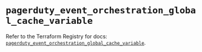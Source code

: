 # `pagerduty_event_orchestration_global_cache_variable`

Refer to the Terraform Registry for docs: [`pagerduty_event_orchestration_global_cache_variable`](https://registry.terraform.io/providers/pagerduty/pagerduty/3.14.3/docs/resources/event_orchestration_global_cache_variable).
